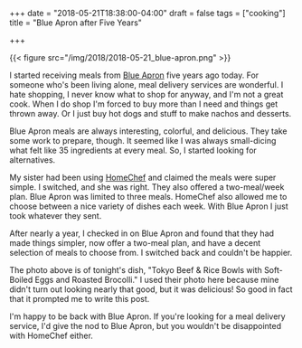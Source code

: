 +++
date = "2018-05-21T18:38:00-04:00"
draft = false
tags = ["cooking"]
title = "Blue Apron after Five Years"

+++

{{< figure src="/img/2018/2018-05-21_blue-apron.png" >}}

I started receiving meals from [Blue Apron](https://www.blueapron.com/) five years ago today. For someone who's been
living alone, meal delivery services are wonderful. I hate shopping, I never
know what to shop for anyway, and I'm not a great cook. When I do shop I'm
forced to buy more than I need and things get thrown away. Or I just buy hot
dogs and stuff to make nachos and desserts.

Blue Apron meals are always interesting, colorful, and delicious. They take some
work to prepare, though. It seemed like I was always small-dicing what felt
like 35 ingredients at every meal. So, I started looking for alternatives.

My sister had been using [HomeChef](https://www.homechef.com/) and claimed the meals were super simple. I
switched, and she was right. They also offered a two-meal/week plan. Blue Apron
was limited to three meals. HomeChef also allowed me to choose between a nice
variety of dishes each week. With Blue Apron I just took whatever they sent.

After nearly a year, I checked in on Blue Apron and found that they had made
things simpler, now offer a two-meal plan, and have a decent selection of
meals to choose from. I switched back and couldn't be happier.

The photo above is of tonight's dish, "Tokyo Beef & Rice Bowls with Soft-Boiled
Eggs and Roasted Brocolli." I used their photo here because mine didn't turn out
looking nearly that good, but it was delicious! So good in fact that it prompted
me to write this post.

I'm happy to be back with Blue Apron. If you're looking for a meal delivery
service, I'd give the nod to Blue Apron, but you wouldn't be disappointed with
HomeChef either.
